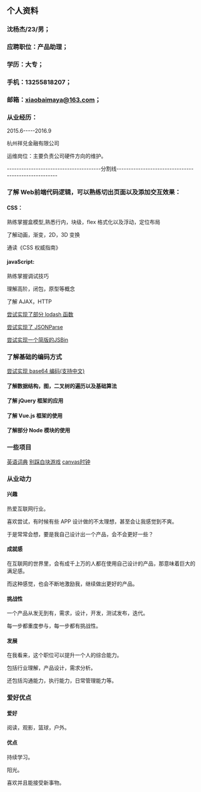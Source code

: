 ## 个人资料

### 沈杨杰/23/男；

### 应聘职位：产品助理；

### 学历：大专；

### 手机：13255818207；

### 邮箱：xiaobaimaya@163.com；

### 从业经历：

2015.6-----2016.9

杭州祥兑金融有限公司

运维岗位：主要负责公司硬件方向的维护。

---------------------------------------分割线-----------------------------------------------------

### 了解 Web前端代码逻辑，可以熟练切出页面以及添加交互效果：

#### CSS：

熟练掌握盒模型,熟悉行内，块级，flex 格式化以及浮动，定位布局

了解动画，渐变，2D，3D 变换

通读《CSS 权威指南》
   
#### javaScript:
    
熟练掌握调试技巧

理解高阶，闭包，原型等概念

了解 AJAX，HTTP
    
[尝试实现了部分 lodash 函数](http://shenxiaobai.coding.me/shenxiaobai/lodash.js)

[尝试实现了 JSONParse](http://shenxiaobai.coding.me/shenxiaobai/JsonParse.js)

[尝试实现一个简版的JSBin](http://shenxiaobai.coding.me/shenxiaobai/JSBin/JSBin.html)

### 了解基础的编码方式

[尝试实现 base64 编码(支持中文)](http://shenxiaobai.coding.me/shenxiaobai/base64.js)

#### 了解数据结构，图，二叉树的遍历以及基础算法

#### 了解 jQuery 框架的应用

#### 了解 Vue.js 框架的使用

#### 了解部分 Node 模块的使用

### 一些项目

[英语词典](http://shenxiaobai.coding.me/shenxiaobai/dictionary.html)
[别踩白块游戏](http://shenxiaobai.coding.me/shenxiaobai/%E5%88%AB%E8%B8%A9%E7%99%BD%E5%9D%97.html)
[canvas时钟](http://shenxiaobai.coding.me/shenxiaobai/canvas/canvasTime.html)


### 从业动力

#### 兴趣

热爱互联网行业。

喜欢尝试，有时候有些 APP 设计做的不太理想，甚至会让我感觉到不爽。

于是常常会想，要是我自己设计出一个产品，会不会更好一些？

#### 成就感

在互联网的世界里，会有成千上万的人都在使用自己设计的产品，那意味着巨大的满足感。

而这种感觉，也会不断地激励我，继续做出更好的产品。

#### 挑战性

一个产品从发无到有，需求，设计，开发，测试发布，迭代。

每一步都重度参与，每一步都有挑战性。

#### 发展

在我看来，这个职位可以提升一个人的综合能力。

包括行业理解，产品设计，需求分析。

还包括沟通能力，执行能力，日常管理能力等。


### 爱好优点

#### 爱好

阅读，观影，篮球，户外。

#### 优点

持续学习。

阳光。

喜欢并且能接受新事物。
